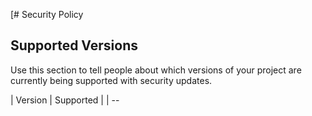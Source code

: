 [# Security Policy

## Supported Versions

Use this section to tell people about which versions of your project are
currently being supported with security updates.

| Version | Supported          |
| --